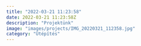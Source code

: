 ```yaml
---
title: "2022-03-21 11:23:58"
date: 2022-03-21 11:23:58Z
description: "Projektünk"
image: "images/projects/IMG_20220321_112358.jpg"
category: "Útépítés"
---
```

